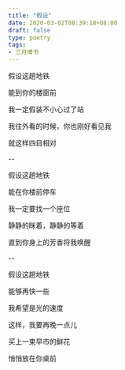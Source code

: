 ```yaml
---
title: "假设"
date: 2020-03-02T08:39:18+08:00
draft: false
type: poetry
tags:
- 三月情书
---
```


假设这趟地铁

能到你的楼窗前

我一定假装不小心过了站

我往外看的时候，你也刚好看见我

就这样四目相对


--

假设这趟地铁

能在你楼前停车

我一定要找一个座位

静静的眯着，静静的等着

直到你身上的芳香将我唤醒

--

假设这趟地铁

能够再快一些

我希望是光的速度

这样，我要再晚一点儿

买上一束早市的鲜花

悄悄放在你桌前
